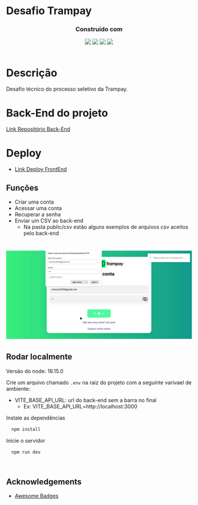 # Desafio Trampay

<div align="center">

  <h3>Construído com</h3>

  <img src="https://img.shields.io/badge/vite-%23646CFF.svg?style=for-the-badge&logo=vite&logoColor=white" height="30px"/>
  <img src="https://img.shields.io/badge/typescript-%23007ACC.svg?style=for-the-badge&logo=typescript&logoColor=white" height="30px"/>
  <img src="https://img.shields.io/badge/react-%2320232a.svg?style=for-the-badge&logo=react&logoColor=%2361DAFB" height="30px"/>
  <img src="https://img.shields.io/badge/styled--components-DB7093?style=for-the-badge&logo=styled-components&logoColor=white" height="30px"/>
  
</div>

<br/>

# Descrição

Desafio técnico do processo seletivo da Trampay.

# Back-End do projeto

[Link Repositório Back-End](https://github.com/ThVinicius/trampay-back-end)

# Deploy

- [Link Deploy FrontEnd](https://desafio-trampay-thvinicius.vercel.app/)

## Funções

- Criar uma conta
- Acessar uma conta
- Recuperar a senha
- Enviar um CSV ao back-end
  - Na pasta public/csv estão alguns exemplos de arquivos csv aceitos pelo back-end

<h1 align="center" >
<img alt="gif" src="public/desafio-trampay.gif">
</h1>

## Rodar localmente

Versão do node: 18.15.0

Crie um arquivo chamado `.env` na raiz do projeto com a seguinte varivael de ambiente:

- VITE_BASE_API_URL: url do back-end sem a barra no final
  - Ex: VITE_BASE_API_URL=http://localhost:3000

Instale as dependências

```bash
  npm install
```

Inicie o servidor

```bash
  npm run dev
```

</br>

## Acknowledgements

- [Awesome Badges](https://github.com/Envoy-VC/awesome-badges)
